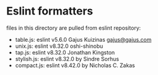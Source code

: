 # Eslint formatters

files in this directory are pulled from eslint repository:

- table.js: eslint v5.6.0 Gajus Kuizinas <gajus@gajus.com>
- unix.js: eslint v8.32.0 oshi-shinobu
- tap.js: eslint v8.32.0 Jonathan Kingston
- stylish.js: eslint v8.32.0 by Sindre Sorhus
- compact.js: eslint v8.42.0 by Nicholas C. Zakas

